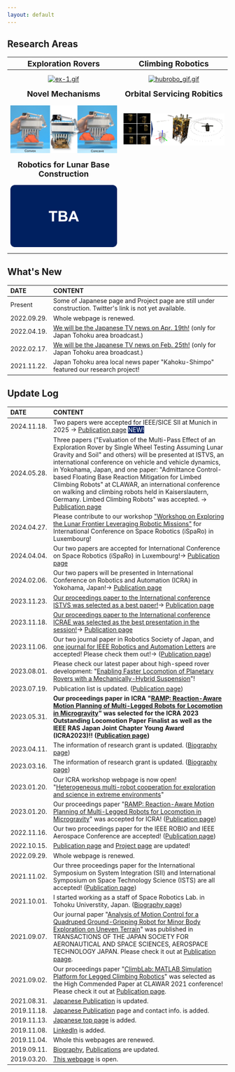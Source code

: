 ```yaml
---
layout: default
---
```


## Research Areas

| <font size="4"> Exploration Rovers </font> | <font size="4"> Climbing Robotics </font> |
|:---------------:|:---------------:|
| [<img src="assets/img/ex-1.gif" alt="ex-1.gif" border="0" align="center" width="100%" hspace="0" vspace="10" class="scale-img">](./proj.html) | [<img src="assets/img/hubrobo_gif.gif" alt="hubrobo_gif.gif" border="0" align="center" width="100%" hspace="0" vspace="10" class="scale-img">](./proj.html) |
| <font size="4"> <b> Novel Mechanisms </b> </font> | <font size="4"> <b> Orbital Servicing Robitics </b> </font> |
| [<img src="assets/img/pin-array_gripper.png"  alt="pin-array_gripper" border="0" align="center" width="100%" hspace="0" vspace="10" class="scale-img">](./proj.html) | [<img src="assets/img/orbital_robotics.png" alt="orbital_robotics.png" border="0" align="center" width="100%" hspace="0" vspace="10" class="scale-img">](./proj.html) |
| <font size="4"> <b> Robotics for Lunar Base Construction </b> </font> | <font size="4"> <b>  </b> </font> |
| [<img src="assets/img/TBA.png" alt="TBA.png" border="0" align="center" width="100%" hspace="0" vspace="10" class="scale-img">](./proj.html) |  |

## What's New

| DATE         | CONTENT           |
|:-------------|:------------------|
| Present | Some of Japanese page and Project page are still under construction. Twitter's link is not yet available.  |
| 2022.09.29. | Whole webpage is renewed.  |
| 2022.04.19. | [We will be the Japanese TV news on Apr. 19th!](https://www.mech.tohoku.ac.jp/news220419_1/) (only for Japan Tohoku area broadcast.) |
| 2022.02.17. | [We will be the Japanese TV news on Feb. 25th!](https://www.mech.tohoku.ac.jp/news210222/) (only for Japan Tohoku area broadcast.) |
| 2021.11.22. | Japan Tohoku area local news paper "Kahoku-Shimpo" featured our research project! |


## Update Log

| DATE        | CONTENT          |
|:------------|:------------------|
| 2024.11.18. | Two papers were accepted for IEEE/SICE SII at Munich in 2025 → [Publication page](./pub.html) <span style="background-color:#002266"> <span style="color: white"> NEW! </span> </span> |
| 2024.05.28. | Three papers ("Evaluation of the Multi-Pass Effect of an Exploration Rover by Single Wheel Testing Assuming Lunar Gravity and Soil" and others) will be presented at ISTVS, an international conference on vehicle and vehicle dynamics, in Yokohama, Japan, and one paper: "Admittance Control-based Floating Base Reaction Mitigation for Limbed Climbing Robots" at CLAWAR, an international conference on walking and climbing robots held in Kaiserslautern, Germany. Limbed Climbing Robots" was accepted. → [Publication page](./pub.html) |
| 2024.04.27. | Please contribute to our workshop ["Workshop on Exploring the Lunar Frontier Leveraging Robotic Missions"](https://www.isparo.space/lunar-workshop) for International Conference on Space Robotics (iSpaRo) in Luxembourg! |
| 2024.04.04. | Our two papers are accepted for International Conference on Space Robotics (iSpaRo) in Luxembourg!→ [Publication page](./pub.html) |
| 2024.02.06. | Our two papers will be presented in International Conference on Robotics and Automation (ICRA) in Yokohama, Japan!→ [Publication page](./pub.html) |
| 2023.11.23. | [Our proceedings paper to the International conference ISTVS was selected as a best paper!]()→ [Publication page](./pub.html) |
| 2023.11.18. | [Our proceedings paper to the International conference ICRAE was selected as the best presentation in the session!](https://www.mech.tohoku.ac.jp/prize231122/)→ [Publication page](./pub.html) |
| 2023.11.06. | Our two journal paper in Robotics Society of Japan, and [one journal for IEEE Robotics and Automation Letters](https://ieeexplore.ieee.org/document/10325569) are accepted! Please check them out!→ ([Publication page](./pub.html)) |
| 2023.08.01. | Please check our latest paper about high-speed rover development: "<a href="https://arxiv.org/pdf/2307.04494.pdf" target="_blank">Enabling Faster Locomotion of Planetary Rovers with a Mechanically-Hybrid Suspension</a>"! |
| 2023.07.19. | Publication list is updated. ([Publication page](./pub.html)) |
| 2023.05.31. | **Our proceedings paper in ICRA "[RAMP: Reaction-Aware Motion Planning of Multi-Legged Robots for Locomotion in Microgravity](https://arxiv.org/abs/2301.07996)" was selected for the ICRA 2023 Outstanding Locomotion Paper Finalist as well as the IEEE RAS Japan Joint Chapter Young Award (ICRA2023)!! ([Publication page](./pub.html))** |
| 2023.04.11. | The information of research grant is updated. ([Biography page](./bio.html)) |
| 2023.03.16. | The information of research grant is updated. ([Biography page](./bio.html)) |
| 2023.01.20. | Our ICRA workshop webpage is now open! "[Heterogeneous multi-robot cooperation for exploration and science in extreme environments](https://espace.epfl.ch/hermes/)" |
| 2023.01.20. | Our proceedings paper "[RAMP: Reaction-Aware Motion Planning of Multi-Legged Robots for Locomotion in Microgravity](https://arxiv.org/abs/2301.07996)" was accepted for ICRA! ([Publication page](./pub.html)) |
| 2022.11.16. | Our two proceedings paper for the IEEE ROBIO and IEEE Aerospace Conference are accepted! ([Publication page](./pub.html)) |
| 2022.10.15. | [Publication page](./pub.html) and [Project page](./proj.html) are updated! |
| 2022.09.29. | Whole webpage is renewed. |
| 2021.11.02. | Our three proceedings paper for the International Symposium on System Integration (SII) and International Symposium on Space Technology Science (ISTS) are all accepted! ([Publication page](./pub.html)) |
| 2021.10.01. | I started working as a staff of Space Robotics Lab. in Tohoku Universtity, Japan. ([Biography page](./bio.html)) |
| 2021.09.07. | Our journal paper "[Analysis of Motion Control for a Quadruped Ground-Gripping Robot for Minor Body Exploration on Uneven Terrain](https://www.jstage.jst.go.jp/article/tastj/19/5/19_19.794/_article)" was published in TRANSACTIONS OF THE JAPAN SOCIETY FOR AERONAUTICAL AND SPACE SCIENCES, AEROSPACE TECHNOLOGY JAPAN. Please check it out at [Publication paage](./pub.html).  |
| 2021.09.02. | Our proceedings paper "[ClimbLab: MATLAB Simulation Platform for Legged Climbing Robotics](https://link.springer.com/chapter/10.1007/978-3-030-86294-7_20)" was selected as the High Commended Paper at CLAWAR 2021 conference! Please check it out at [Publication page](./pub.html). |
| 2021.08.31. | [Japanese Publication](./pub_j.html) is updated.  |
| 2019.11.18. | [Japanese Publication](./pub_j.html) page and contact info. is added.  |
| 2019.11.13. | [Japanese top page](./index_j.html) is added.  |
| 2019.11.08. | [LinkedIn](https://www.linkedin.com/in/unoken/) is added.  |
| 2019.11.04. | Whole this webpages are renewed.  |
| 2019.09.11. | [Biography](./bio.html), [Publications](./pub.html) are updated.  |
| 2019.03.20. | [This webpage](./index.html) is open.  |